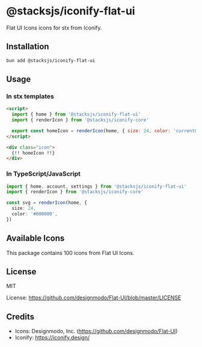 # @stacksjs/iconify-flat-ui

Flat UI Icons icons for stx from Iconify.

## Installation

```bash
bun add @stacksjs/iconify-flat-ui
```

## Usage

### In stx templates

```html
<script>
  import { home } from '@stacksjs/iconify-flat-ui'
  import { renderIcon } from '@stacksjs/iconify-core'

  export const homeIcon = renderIcon(home, { size: 24, color: 'currentColor' })
</script>

<div class="icon">
  {!! homeIcon !!}
</div>
```

### In TypeScript/JavaScript

```typescript
import { home, account, settings } from '@stacksjs/iconify-flat-ui'
import { renderIcon } from '@stacksjs/iconify-core'

const svg = renderIcon(home, {
  size: 24,
  color: '#000000',
})
```

## Available Icons

This package contains 100 icons from Flat UI Icons.

## License

MIT

License: https://github.com/designmodo/Flat-UI/blob/master/LICENSE

## Credits

- Icons: Designmodo, Inc. (https://github.com/designmodo/Flat-UI)
- Iconify: https://iconify.design/

